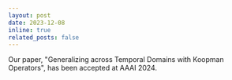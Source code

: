 ```yaml
---
layout: post
date: 2023-12-08
inline: true
related_posts: false
---
```


Our paper, "Generalizing across Temporal Domains with Koopman Operators", has been accepted at AAAI 2024.




